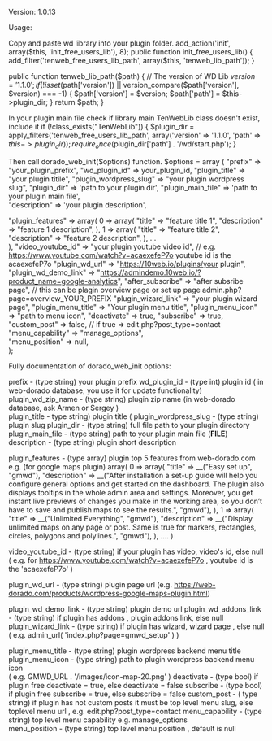 Version: 1.0.13



Usage:

Copy and paste wd library into your plugin folder.
    add_action('init', array($this, 'init_free_users_lib'), 8);
    public function init_free_users_lib() {
        add_filter('tenweb_free_users_lib_path', array($this, 'tenweb_lib_path'));
    }

  public function tenweb_lib_path($path) {
    // The version of WD Lib
    $version = '1.1.0';
    if (!isset($path['version']) || version_compare($path['version'], $version) === -1) {
      $path['version'] = $version;
      $path['path'] = $this->plugin_dir;
    }
    return $path;
  }
  
In your plugin main file check if library main TenWebLib class doesn't exist, include it
    if (!class_exists("TenWebLib")) {
        $plugin_dir = apply_filters('tenweb_free_users_lib_path', array('version' => '1.1.0', 'path' => $this->plugin_dir));
        require_once($plugin_dir['path'] . '/wd/start.php');
    }

Then call dorado_web_init($options) function.
$options = array (
	"prefix" => "your_plugin_prefix",
	"wd_plugin_id" => your_plugin_id,
	"plugin_title" => "your plugin titile", 
	"plugin_wordpress_slug" => "your plugin wordpress slug", 
	"plugin_dir" => 'path to your plugin dir',
	"plugin_main_file" => 'path to your plugin main file',  
	"description" => 'your plugin description', 

   "plugin_features" => array(
		0 => array(
			"title" => "feature title 1",
			"description" => "feature 1 description",
		),
		1 => array(
			"title" => "feature title 2",
			"description" => "feature 2 description",
		),
		...          
   ),
   "video_youtube_id" => "your plugin youtube video id",  // e.g. https://www.youtube.com/watch?v=acaexefeP7o youtube id is the acaexefeP7o
   "plugin_wd_url" => "https://10web.io/plugins/your plugin", 
   "plugin_wd_demo_link" => "https://admindemo.10web.io/?product_name=google-analytics",
   "after_subscribe" => "after subsribe page", // this can be plagin overview page or set up page admin.php?page=overview_YOUR_PREFIX
   "plugin_wizard_link" => "your plugin wizard page", 
   "plugin_menu_title" => "Your plugin menu title", 
   "plugin_menu_icon" => "path to menu icon", 
   "deactivate" => true, 
   "subscribe" => true, 
   "custom_post" => false,  // if true => edit.php?post_type=contact
   "menu_capability" => "manage_options",  
   "menu_position" => null,  
);

Fully documentation of dorado_web_init options:

prefix - (type string) your plugin prefix 
wd_plugin_id - (type int) plugin id ( in web-dorado database, you use it for update functionality) 
plugin_wd_zip_name - (type string) plugin zip name (in web-dorado database, ask Armen or Sergey )	
plugin_title - type string) plugin title (
plugin_wordpress_slug - (type string) plugin slug 
plugin_dir - (type string) full file path to your plugin directory 			 	 
plugin_main_file - (type string) path to your plugin main file (__FILE__) 
description - (type string) plugin short description 
		
plugin_features - (type array) plugin top 5 features from web-dorado.com 
e.g. (for google maps plugin)
array(
	0 => array(
		"title" => __("Easy set up", "gmwd"),
		"description" => __("After installation a set-up guide will help you configure general options and get started on the dashboard. The plugin also displays tooltips in the whole admin area and settings. Moreover, you get instant live previews of changes you make in the working area, so you don’t have to save and publish maps to see the results.", "gmwd"),
	),
	1 => array(
		"title" => __("Unlimited Everything", "gmwd"),
		"description" => __("Display unlimited maps on any page or post. Same is true for markers, rectangles, circles, polygons and polylines.", "gmwd"),
	),
	....
)


video_youtube_id - (type string) if your plugin has video, video's id, else  null 
( e.g. for https://www.youtube.com/watch?v=acaexefeP7o , youtube id is the 'acaexefeP7o' ) 

plugin_wd_url - (type string) plugin page url 
(e.g. https://web-dorado.com/products/wordpress-google-maps-plugin.html) 

plugin_wd_demo_link  - (type string) plugin demo url 
plugin_wd_addons_link -	(type string) if plugin has addons , plugin addons link, else  null
plugin_wizard_link 	- (type string) if plugin has wizard,  wizard page ,   else  null
( e.g.  admin_url( 'index.php?page=gmwd_setup' )  )

plugin_menu_title - (type string) plugin wordpress backend menu title  
plugin_menu_icon - (type string) path to plugin wordpress backend menu icon  
( e.g.  GMWD_URL . '/images/icon-map-20.png'  )
deactivate - (type bool) if plugin free deactivate = true, else deactivate = false
subscribe - (type bool)  if plugin free subscribe = true, else subscribe = false
custom_post - ( type string) if plugin has not custom posts it must be top level menu slug, else toplevel menu url , e.g.  edit.php?post_type=contact
menu_capability - (type string) top level menu capability e.g. manage_options	
menu_position - (type string) top level menu position , default is null
	    
	    
	   

